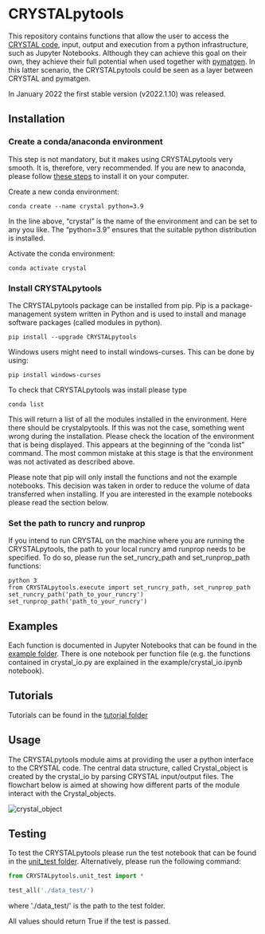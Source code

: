 # CRYSTALpytools
This repository contains functions that allow the user to access the <a href="https://www.crystal.unito.it/index.php">CRYSTAL code</a>, input, output and execution from a python infrastructure, such as Jupyter Notebooks. Although they can achieve this goal on their own, they achieve their full potential when used together with <a href="https://pymatgen.org/index.html">pymatgen</a>. In this latter scenario, the CRYSTALpytools could be seen as
a layer between CRYSTAL and pymatgen.

In January 2022 the first stable version (v2022.1.10) was released.

## Installation

### Create a conda/anaconda environment
This step is not mandatory, but it makes using CRYSTALpytools very smooth. It is, therefore, very recommended. If you are new to anaconda, please follow <a href="https://docs.conda.io/projects/conda/en/latest/user-guide/install/index.html">these steps</a> to install it on your computer.

Create a new conda environment:
``` console
conda create --name crystal python=3.9
```

In the line above, “crystal” is the name of the environment and can be set to any you like. The “python=3.9” ensures that the suitable python distribution is installed.

Activate the conda environment:
``` console
conda activate crystal
```

### Install CRYSTALpytools

The CRYSTALpytools package can be installed from pip. Pip is a package-management system written in Python and is used to install and manage software packages (called modules in python).

``` console
pip install --upgrade CRYSTALpytools
```

Windows users might need to install windows-curses. This can be done by using:

``` console
pip install windows-curses
```

To check that CRYSTALpytools was install please type

``` console
conda list
```

This will return a list of all the modules installed in the environment. Here there should be crystalpytools. If this was not the case, something went wrong during the installation. Please check the location of the environment that is being displayed. This appears at the beginning of the “conda list” command. The most common mistake at this stage is that the environment was not activated as described above.


Please note that pip will only install the functions and not the example notebooks. This decision was taken in order to reduce the volume of data transferred when installing. If you are interested in the example notebooks please read the section below.

### Set the path to runcry and runprop

If you intend to run CRYSTAL on the machine where you are running the CRYSTALpytools, the path to your local runcry amd runprop needs to be specified. To do so, please run the set_runcry_path and set_runprop_path functions:
``` console
python 3
from CRYSTALpytools.execute import set_runcry_path, set_runprop_path
set_runcry_path('path_to_your_runcry')
set_runprop_path('path_to_your_runcry')
```

## Examples
Each function is documented in Jupyter Notebooks that can be found in the  [example folder](examples/). There is one notebook per function file (e.g. the functions contained in crystal_io.py are explained in the example/crystal_io.ipynb notebook).


## Tutorials
Tutorials can be found in the [tutorial folder](tutorial/)
## Usage

The CRYSTALpytools module aims at providing the user a python interface to the CRYSTAL code. The central data structure, called Crystal_object is created by the crystal_io by parsing CRYSTAL input/output files. The flowchart below is aimed at showing how different parts of the module interact with the Crystal_objects.

![crystal_object](docs_source/_static/crystal_object.png)

## Testing
To test the CRYSTALpytools please run the test notebook that can be found in the [unit_test folder](unit_test/). Alternatively, please run the following command:

``` python
from CRYSTALpytools.unit_test import *

test_all('./data_test/')
```
where './data_test/' is the path to the test folder.

All values should return True if the test is passed.
